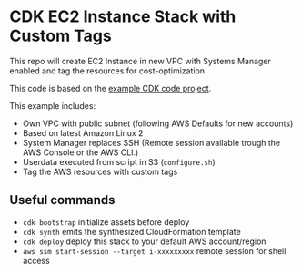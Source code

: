 
# CDK EC2 Instance Stack with Custom Tags 

This repo will create EC2 Instance in new VPC with Systems Manager enabled and tag the resources for cost-optimization

This code is based on the [example CDK code project](https://github.com/aws-samples/aws-cdk-examples/tree/master/python/ec2/instance).

This example includes:

* Own VPC with public subnet (following AWS Defaults for new accounts)
* Based on latest Amazon Linux 2
* System Manager replaces SSH (Remote session available trough the AWS Console or the AWS CLI.)
* Userdata executed from script in S3 (`configure.sh`)
* Tag the AWS resources with custom tags

## Useful commands

 * `cdk bootstrap`   initialize assets before deploy
 * `cdk synth`       emits the synthesized CloudFormation template
 * `cdk deploy`      deploy this stack to your default AWS account/region
 * `aws ssm start-session --target i-xxxxxxxxx` remote session for shell access
